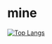 # mine
[![Top Langs](https://github-readme-stats.vercel.app/api/top-langs/?username=topperalexclude_repo=github-readme-stats,anuraghazra.github.io)](https://github.com/anuraghazra/github-readme-stats)
